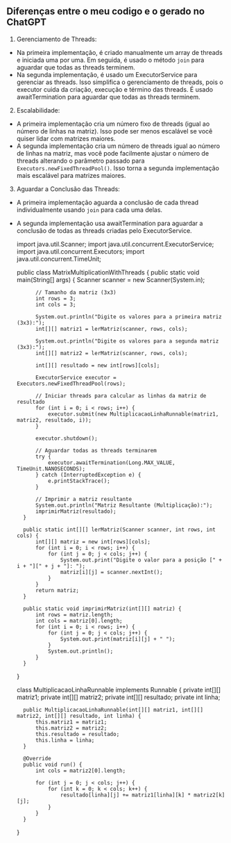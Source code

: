 ## Diferenças entre o meu codigo e o gerado no ChatGPT

1. Gerenciamento de Threads:
- Na primeira implementação, é criado manualmente um array de threads e iniciada uma por uma. Em seguida, é usado o método `join` para aguardar que todas as threads terminem.
- Na segunda implementação, é usado um ExecutorService para gerenciar as threads. Isso simplifica o gerenciamento de threads, pois o executor cuida da criação, execução e término das threads. É usado awaitTermination para aguardar que todas as threads terminem.

2. Escalabilidade:
- A primeira implementação cria um número fixo de threads (igual ao número de linhas na matriz). Isso pode ser menos escalável se você quiser lidar com matrizes maiores.
- A segunda implementação cria um número de threads igual ao número de linhas na matriz, mas você pode facilmente ajustar o número de threads alterando o parâmetro passado para `Executors.newFixedThreadPool()`. Isso torna a segunda implementação mais escalável para matrizes maiores.

3. Aguardar a Conclusão das Threads:
- A primeira implementação aguarda a conclusão de cada thread individualmente usando `join` para cada uma delas.
- A segunda implementação usa awaitTermination para aguardar a conclusão de todas as threads criadas pelo ExecutorService.


    import java.util.Scanner;
    import java.util.concurrent.ExecutorService;
    import java.util.concurrent.Executors;
    import java.util.concurrent.TimeUnit;
    
    public class MatrixMultiplicationWithThreads {
        public static void main(String[] args) {
        Scanner scanner = new Scanner(System.in);
    
            // Tamanho da matriz (3x3)
            int rows = 3;
            int cols = 3;
    
            System.out.println("Digite os valores para a primeira matriz (3x3):");
            int[][] matriz1 = lerMatriz(scanner, rows, cols);
    
            System.out.println("Digite os valores para a segunda matriz (3x3):");
            int[][] matriz2 = lerMatriz(scanner, rows, cols);
    
            int[][] resultado = new int[rows][cols];
    
            ExecutorService executor = Executors.newFixedThreadPool(rows);
    
            // Iniciar threads para calcular as linhas da matriz de resultado
            for (int i = 0; i < rows; i++) {
                executor.submit(new MultiplicacaoLinhaRunnable(matriz1, matriz2, resultado, i));
            }
    
            executor.shutdown();
    
            // Aguardar todas as threads terminarem
            try {
                executor.awaitTermination(Long.MAX_VALUE, TimeUnit.NANOSECONDS);
            } catch (InterruptedException e) {
                e.printStackTrace();
            }
    
            // Imprimir a matriz resultante
            System.out.println("Matriz Resultante (Multiplicação):");
            imprimirMatriz(resultado);
        }
    
        public static int[][] lerMatriz(Scanner scanner, int rows, int cols) {
            int[][] matriz = new int[rows][cols];
            for (int i = 0; i < rows; i++) {
                for (int j = 0; j < cols; j++) {
                    System.out.print("Digite o valor para a posição [" + i + "][" + j + "]: ");
                    matriz[i][j] = scanner.nextInt();
                }
            }
            return matriz;
        }
    
        public static void imprimirMatriz(int[][] matriz) {
            int rows = matriz.length;
            int cols = matriz[0].length;
            for (int i = 0; i < rows; i++) {
                for (int j = 0; j < cols; j++) {
                    System.out.print(matriz[i][j] + " ");
                }
                System.out.println();
            }
        }
    }

    class MultiplicacaoLinhaRunnable implements Runnable {
    private int[][] matriz1;
    private int[][] matriz2;
    private int[][] resultado;
    private int linha;
    
        public MultiplicacaoLinhaRunnable(int[][] matriz1, int[][] matriz2, int[][] resultado, int linha) {
            this.matriz1 = matriz1;
            this.matriz2 = matriz2;
            this.resultado = resultado;
            this.linha = linha;
        }
    
        @Override
        public void run() {
            int cols = matriz2[0].length;
    
            for (int j = 0; j < cols; j++) {
                for (int k = 0; k < cols; k++) {
                    resultado[linha][j] += matriz1[linha][k] * matriz2[k][j];
                }
            }
        }
    }